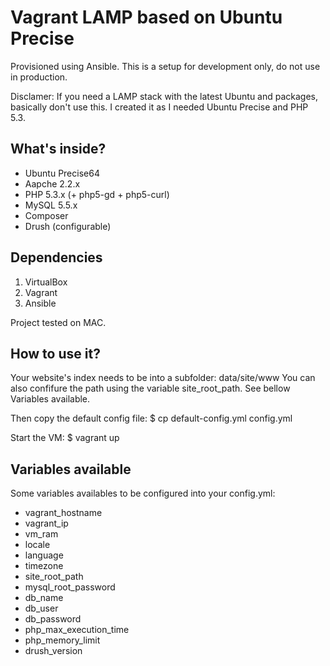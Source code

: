 # Vagrant LAMP based on Ubuntu Precise

Provisioned using Ansible.
This is a setup for development only, do not use in production.

Disclamer:
If you need a LAMP stack with the latest Ubuntu and packages, basically don't use this.
I created it as I needed Ubuntu Precise and PHP 5.3.

## What's inside?

  - Ubuntu Precise64
  - Aapche 2.2.x
  - PHP 5.3.x (+ php5-gd + php5-curl)
  - MySQL 5.5.x
  - Composer
  - Drush (configurable)

## Dependencies

  1. VirtualBox
  2. Vagrant
  3. Ansible

Project tested on MAC.

## How to use it?

Your website's index needs to be into a subfolder: data/site/www
You can also confifure the path using the variable site_root_path. See bellow Variables available.

Then copy the default config file:
$ cp default-config.yml config.yml

Start the VM:
$ vagrant up

## Variables available

Some variables availables to be configured into your config.yml:
  - vagrant_hostname
  - vagrant_ip
  - vm_ram
  - locale
  - language
  - timezone
  - site_root_path
  - mysql_root_password
  - db_name
  - db_user
  - db_password
  - php_max_execution_time
  - php_memory_limit
  - drush_version
